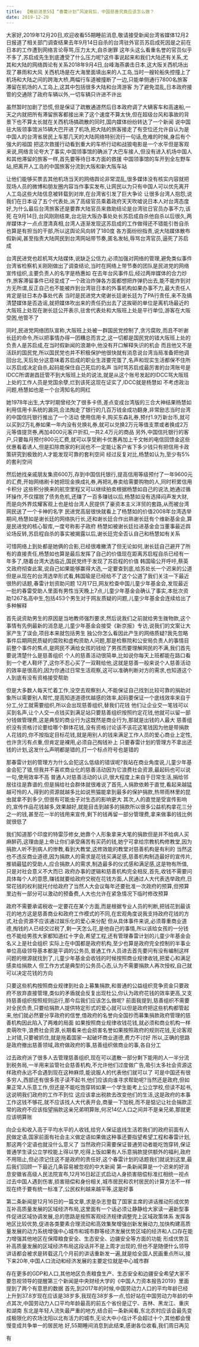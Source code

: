 ```yaml
---
title: 【睡前消息55】“春蕾计划”风波背后，中国慈善究竟应该怎么做？
date: 2019-12-20
---
```


大家好,2019年12月20日,欢迎收看55期睡前消息,敬请接受新闻台湾省媒体12月2日报道了相关部门调查结果去年9月14日自杀的台湾驻外官员苏启成死因是之前在日本的工作遭到网络言论辱骂,压力太大,自杀谢罪
这年头这么看重名誉的官员似乎不多了,苏启成先生到底遭受了什么压力呢?这件事说起来和我们大陆还有关系,尤其和大陆的网络舆论有关系2018年9月4日,台峰海燕袭击日本,这大阪关西机场出现了暴雨和大风
关西机场是在大海里面填出来的人工岛,当时一艘轮船失控撞上了机场和大陆之间的跨海大桥,两幅行车道被撞断了一边,只能单侧通行7800名旅客滞留在机场的人工岛上,这其中包括很多大陆和台湾游客
为了避免混乱,日本政府接管的交通除了政府车辆以外,一切车辆只许进不许出

虽然暂时加剧了恐慌,但是保证了疏散通道然后日本政府调了大辆客车和高速船,一天之内就把所有滞留旅客都接出来了这个速度不算太快,但在超级台风和事故的背景下也不算太长就在关西机场搞疏散的同时,国内媒体纷纷转达了一个新闻
说中国驻大阪领事馆派15辆大巴开进了机场,把大陆的旅客接走了有空位还允许自认为是中国人的台湾省居民上车那几天的大陆网络特别流行一句话,危难的时候,身后有个强大的祖国
把这次救援行动看到重大的车桥行动和战狼电影是一个水平但是客观来说,网络言论夸大了事实,中国领事馆的确派了大巴车接人,但没有进入机场中国人和其他滞留的旅客一样,首先要等待日本方面的救援
中国领事馆的车开到全左野车站,把离开人工岛的中国旅客分流到大阪和新大阪车站

让他们能够买票去其他机场当天的网络舆论非常混乱,很多媒体没有核实内容就把现场人员的微博和朋友圈内容当作事实发布,让网民以为只有中国人可以优先离开人工岛这些大陆信息被转载到对岸,在台湾省引发了巨大争论
让很多台湾人抱怨,说我们在日本设了五个代表处,派了高级官员乘着政府天天吹嘘说日本人对台湾态度好,为什么最后台湾旅客还是要靠大陆官员来救助结论是台湾驻日官员办事不力,该死
在9月14日,台风刚刚结束,台北驻大阪办事处处长苏启成自杀他自杀以后很久,两岸媒体才一点点澄清真相,台湾人逐渐发现这苏启成的工作做得还不错能引咎自杀也算是有担当的干部,所以这舆论风向转了180度
各方面纷纷指责,说大陆媒体散布假新闻,甚至指责大陆网民到台湾网站带节奏,匿名发帖,辱骂台湾官员,逼死了苏启成

台湾民进党也趁机骂大陆媒体,说缺乏公信力,必须加强对网络的管理,避免类似事件台湾省检察机关刚刚做出了调查结论,当时在网络上带节奏的团队是民进党的网络宣传组织,主要负责人的名字是杨惠如
在去年台风事件后,经过两岸媒体的合力炒作,旅客滞留事件已经变成了一个政治炸弹各方面都想把炸弹扔出去,能不能炸到对方无所谓,反正自己也不能被炸到台湾驻日本的外事机构如果办事不力,最大责任人肯定是驻日本办事处代表
当时是民进党大佬谢长廷谢长廷为了PA行责任,来不及搞清楚媒体是否造谣,就把媒体吹出来的责任扔出去了这挨砸的单位是离机场最近的大阪班上处现在谢长廷公开表示,驻舍代表处和大阪班上处是平行单位,游客在大阪受困,他管不了

同时,民进党网络团队宣称,大阪班上处被一群国民党控制了,贪污腐败,而且不听谢长廷的命令,所以把事情办得一团糟总而言之,这一切都是国民党的错大阪班上处的负责人是苏启成,在当时假新闻的浪潮中,他没有开口解释失识的机会
而且他又不是活跃的国民党,所以国民党也并不积极保护他很快就有消息说台湾当局准备把他调回台北,天后处分这意味着苏启成的职业生涯要完蛋了,名声和现实生活都保不住所以苏启成决定自杀,起码能保住自己死后的名声
当时骂苏启成最厉害的台湾账号是IDCC所谓谢昌廷管不到大阪班上处的说法,就是从这个账号发起的IDCC骂大阪班上处的工作人员是党国余孽,烂到该死这现在证实了,IDCC就是杨慧如
不考虑政治问题,杨慧如也是一个台湾知名的网红

她1978年出生,大学时期曾经欠了很多卡债,差点变成台湾版的三合大神结果杨慧如利用信用卡系统的漏洞,合法掏走了银行的几百万钱金成功翻身,非常励志当时台湾的中国信托银行推出了一个活动
使用信用卡,购买东森礼券,预付1.9万新台币,就可以买到2万礼券如果一年内没有兑换礼券,就可以兑换2万元等值支票或者换成2万元等值提货券,再加4000元客户折扣,一共2.4万元的商品
另外,中国信托银行的客户,只要每月预付800元汇费,就可以享受刷卡优惠再加上千文帐的电信回馈金这些优惠看着诱人,但是扣除商家的利润也不一定能让客户省下多少钱只有把信用卡政策研究到极致的人才能发现可靠的套利空间
经过反复对比,杨慧如认为,至少有5%的套利空间

然后她找亲戚朋友集资600万,存到中国信托银行,提高信用等级预付了一年9600元的汇费,开始网络刷卡她把现金换成礼券,再把礼券卖给需要购物的人,同时积累信用卡积分
这些积分换来的航空里程又可以继续拍卖根据杨慧如自己的说法,她通过循环操作,不仅摆脱了债务危机,还赚了一百多赚钱以后,杨慧如没有选择闷声发大财,而是向外界炫耀客观上也是给台湾人民提供了豪资本主义洋贸的套路,从而被台湾网民送了一个卡神的名字
民进党高层很快就看上了杨慧如的价值2008年台湾选举期间,杨慧如是谢长廷的网络执行长,还和谢长廷合作出熟谢长廷有个维新基金会,算是民进党的核心智库,一度号称影子政府
杨慧如被谢长廷拉进基金会当董事最近舆论场反转,苏启程自杀的事实被揭露以后,谢长廷完全否认自己和杨慧如有关系

可惜网络上到处都是她俩的合影,已经很难撇清了但无论如何,谢长廷自己避开了所有的直接责任,杨慧如也算是最后发挥了自己的价值现在距离苏启程自杀已经有一年多了,随着台湾大选临近,国民党终于发现了苏启程的价值
韩国瑜公开呼吁,蔡英文政府彻查此案,说自己如果能够赢得大选,一定要查到底,给苏处长一个迟来的公道但是从现在的台湾选举形式看,韩国瑜是已经给不了这个公道了我们关注一下最近很热的话题,春雷计划资助问题
12月17日,网友检查中国儿童少年基金会,发现最近一批的春雷受助人里面有男性当天晚上7点,儿童少年基金会确认了事实,本批次资助1267名高中生,包括453个男生对于网友质疑的问题,儿童少年基金会连续给出了多种解释

首先说资助男生的原因是当地教师强烈要求,然后说我们之前就给男生拨物款,这个事情有先例最新的消息是,儿童少年基金会接受《新京报》专访,说我们的文案让大家产生了误会,项目本来就包括男生
独公你怎么看因此产生的网络质疑?我先忽略事件后期网民质疑的腐败和虚构资助人问题,那是检察院和公安局负责人的事情目前整个事件的焦点,是网民不满给女孩的钱给了男孩而要理解网民的不满,我们首先要说清楚什么是慈善组织
个人的慈善活动很简单,比如说你每天上班都能在路口看到一个老人鞋坏了,这你不忍心买了一双鞋给他,这就是慈善一般来说个人慈善活动的效率是很高的,因为你通过日常生活观察,这可以准确判断对方的需求,也知道这个人到底有没有资格接受帮助

但是大多数人每天忙着工作,没空去观察别人,不能保证自己找到比较可靠的捐助对象所以需要别人帮忙,提高知道道德优越感的效率,起码要保证一个底线效率来自于分工,分工就需要组织,所以会出现慈善组织,替我们花钱
他们让企业交一笔钱可以买到名声,让个人交一点钱买到满足站只要慈善组织按照约定花钱,他就可以留一部分钱做管理费,这是典型的商业行为这既然是商业行为,那就是出钱的人最大
慈善组织没有资格讨论要给哪个群体花钱,没有资格讨论该不该花这笔钱因为他是带捐款人花钱的,你不按指定目标花钱,就是用别人的钱来满足工作人员的爱心商业上定性,也许贪污有点重,但肯定是裸用,必须自己掏钱补上
只要春雷计划的管理方不拿出还钱的计划,这发什么声明都是错的,打一个标点符号也是错的

那春雷计划的管理方为什么会犯这么低级的错误呢?我站在商业角度说,儿童少年基金会犯了错,但我并不喜欢商业化的慈善活动因为它浪费社会资源,最起码也可以说一句,使用效率不高
普通人对慈善活动的认识,很大程度上来自于日常生活,捐给邻居往往是靠谱的,但是捐给社会群体就很难说了首先,人捐款依赖于直觉,看起来越猛越可怜的人,得到的资源就越多比如说熊猫能拿到最多的保护捐款,热带雨林里的昆虫就拿不到多少,但很有可能虫子对生态的影响更大
其次,人的直觉是受宣传影响的,宣传作品花钱越多,效果越好,就能目击到越多的捐款所以很多公益机构拿花三分之一的钱,甚至花一半的钱用来宣传,剩下的钱再留一部分管理费,拿来做事的钱比例就很低了

我们知道那个印度的特雷莎修女,她靠个人形象拿来大笔的捐款但是并不给病人买麻醉药,这理由是上帝让你们承受痛苦有买药的钱,她宁可拿给宗教机构修教堂,因为捐款人听不到病人的惨教,看到大教堂,这修效能的教堂对慈善机构是有利的
当然这也不违反商业道德,因为捐款人的需求是花钱买满足感,慈善机构制造最好的宣传片,推销最猛的受助人,应合捐款人的需求,制造最多的仪式感和满足感,这是物有所值,只是对社会意义不大而已
政府办事的逻辑和慈善机构完全相反,首先,收钱不需要问具体每个人的意愿,赚钱就要给政府交税在花钱方面,人民通过人大代表选举政府,日常花钱的权利就托付给政府了当然人大会议每年还要批准一次政府的预算,但预算里边有一部分可以激动的预备费,人大也允许在紧急情况下临时修改预算

政府不需要承诺税收一定要花在某个方面,而是根据专业人员的判断,把钱花到最该花的地方这是慈善商业和政府工作模式的不同,在宏观角度说我支持政府花钱的方式,社会资源不应该通过娱乐化的爱心来分配
但从具体事件来说,必须尊重商业道德,掏钱的人已经交过税了,剩一天怎么花,是他自己的事情,所以该给女孩的一分钱也不能给男孩大家都知道红十字会,希望工程,还有管理春雷计划的儿童少年基金会名义上是社会组织
实际上在中国都是政府机构,至少也算是政府完全控制的半事业单位高级领导基本都是平调的公务员,普通工作人员进去首先要问有没有编制这样问题的根源就找到了,儿童少年基金会收钱的时候按照商业规律收钱,把爱心和满足感卖给捐款人
但工作方式是典型的公务员心态,认为不需要捐款人再次授权,自己就可以决定花钱的方向

只要这些机构按照商业规律到社会上募集捐款,和普通的公益组织竞争资金只要政府不放弃直接管理,类似的矛盾就会反复出现杜公,你认为政府花钱的效率更高,又支持慈善组织按照规则运行,那今后我们应该怎么做呢?
前面我提到,慈善组织不需要对全民负责,只要给捐款人提供特定形式的爱心就可以但是政府把这些机构都管起来,他们就必然要分享政府的信誉,借政府的名誉向全国抄而募集捐款政府管理的慈善机构因此陷入了两难的局面
如果按照商业规律收钱花钱,就必须和商业机构一样卖萌吹牛,浪费社会资源,长期看来也会损害名誉如果按照政府的规则花钱,无论客观上对错,只要被抓住,就是拖着国家一起破坏商业道德,费力不讨好
所以,正确的思路是政府撤出慈善领域,政府做政府的事,慈善组织做商业的事,各自分工

过去政府派了很多人去管理慈善组织,现在可以遣散一部分剩下能用的人一半分流到税务局,一半用来监管社会慈善机构,不允许他们过度做广告,吸引太多社会资源这样政府永远不会遇到现在这种麻烦,能说服人的代表他们就可以了
可是中国还有很多穷人,西部还有很多孩子读不起书,他们应该向谁寻求帮助呢?当然还是政府,但如果正常人乐意工作,但还是不能吃饱穿转如果一个学生能考上公立学校,但读不起书,这说明我们政府的工作不到位
这应该拿出税款去改变他们的生活,这是政府的本事工作这钱不够花,就不应该找人大代表开会,商量一下加税,而不是惦记让社会捐款正常的政府不应该指望捐款这亲兄弟明算账,何况14亿人口之间并不是亲兄弟,那就更应该明算账

向企业和收入高于平均水平的人收钱,给穷人保证底线生活若我们的政府前面有人民做定语,国家前面有社会主义做定语如果做这种事还要指望希望工程和春雷计划,那这两个定语也就没什么意义了
当然政府只需要保证普通劳动者能吃饱穿转,保证普通学生读公立学校能上得以学,吃得上饭如果有人乐意捐款提供额外的福利,政府不用阻止,但必须记住这不是政府的责任好,这个春雷计划的话题我们就说到这里,最后我们回顾一下最近几条容易被忽视的中大新闻
第一条新闻算是一个迟来的好消息安徽省高级人民法院宣布,12月16日起正式启动人身损害赔偿标准扛相统一视点过去中国人遇到伤害,损害赔偿和身份相关,城市居民和农村居民的计算方法不一样
现在终于要有统一标准了,公民权利越来越平等,这是好事

第二条新闻是12月16日的一篇文章,求是杂志登载了国家主席的讲话推动形成优势互补高质量发展的区域经济布局,这里面有一个话必须让静静给大家读一遍新型事件促进区域协调发展,总的思路是按照客观经济规律调整完上区域政策体系
发挥各地区比较优势,促进各类要素合理流动和高效集聚增强创新发展动力,加快构建高质量发展的动力系统增强中心城市和城市群等经济发展优势区域的经济和人口存在能力增强其他地区在保障粮食安全、生态安全、边疆安全等方面的功能
形成优势互补高质量发展的区域经济布局这段话并不是上周才出现的,但也不是随便什么领导讲话都会被求是转载这几个月前的讲话重新发一遍,就是给全国人民画重点所以,接下来20年,中国人口流动和经济发展的主要定位就是中心城市群

存在更多的GDP和人口,其他地区负责粮食生产、生态安全和边疆安全希望大家不要忽视领导的提醒第三个新闻是中央财经大学的《中国人力资本报告2019》里面提到了两个有意思的数据
首先,到2017年的时候,中国劳动力人口的平均年龄已经上升到37.8岁现在应该是38岁多,我现在38岁多一点,恰好站在中国劳动力年龄的中点其次,中国劳动力人口平均年龄最高的前五个省份是辽宁、吉林、黑龙江、重庆和湖南
东北是年轻人流失最严重的地方,结合前一条新闻看,东北农村应该会最先变成极限化的农场沈阳以北有活力的城市,无论大中小估计不会超过十个,其他都会慢慢变成共争单一的居民地
好,55期睡间消息到此结束,感谢各位收看,我们周日再见

有